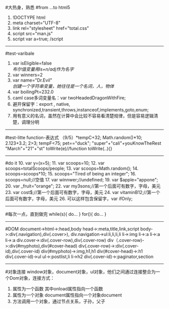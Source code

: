 #大热身，熟悉
#from ...to html5
1. !DOCTYPE html
2. meta charset="UTF-8"
3. link rel="stylesheet" href="total.css"
4. script src="man.js"
5. script
    var a=true;
   /script

------
#test-varibale
1. var isEligible=false
   <br>*布尔值变量用is+n/adj作为名字*
2. var winners=2
3. var name="Dr.Evil"
   <br>*创建一个字符串变量，她往往是一个名词，人，物体*
4. var boilingPt=232.0
5. caml case多词变量名：var twoHeadedDragonWithFire;
6. 避开保留字：export , native, synchronized,transient,throws,instanceof,implements,goto,enum;
7. 用有意义的名词，虽然在计算中会比较不容易看清楚规律，但是容易逻辑清楚，调理分明

---
#test-litte function-表达式
（9/5）*tempC+32;
Math.random()*10;
2.123+3.2;
2>3;
tempF<75;
pet=="duck";
"super"+"cali"+youKnowTheRest
"March"+"21"+"st"
toWrite(e)//function toWrite(..){}

---
#do it
10. var y=(x=5);
11. var scoops=10;
12. var scoops=totalScoops/people;
13. var scoops=Math.random();
14. scoops=scoops*10;
15. scoops="Tired of being an integer";
16. scoops=null;//空值
17. var winnwer;//undefined;
19. var $apple="appone";
20. var _fruit="orange";
22. var my3sons;//第一个后面可有数字，字母，美元
23. var cost$;//第一个后面可有数字，字母，美元
24. var vitaminB12;//第一个后面可有数字，字母，美元
26. 可以这样包含保留字，var ifOnly;

---
#每次一点，直到做完
while(s){
do...
}
for(){
do...
}

---

#DOM
document->html->:head,body
head->:meta,title,link,script
body->:div(.navigation),div(.cover>),
div.navigation->ul:li,li,li,li
li->:img
li->:a
li->:a
li->:a
div.cover->:div(.cover-row),div(.cover-row)
div（.cover-row)->:div(#myphoto),div(#cover-head)
div(.cover-row)->:div(.cover-id),div(.cover-id)
div(#myphoto)->:img,h1,h1
div(#cover-head)->:h1
div(.cover-id)->ul
ul->:postlist,li
li->h2
div(.cover-id)->:paginator,section

---

#对象连接
window对象，document对象，ul对象，他们之间通过连接整合为一个Dom对象，连接方式：<br>
1. 属性为一个函数 其中onload属性指向一个函数<br>
2. 属性为一个对象 document属性指向一个对象document<br>
3. 方法调用一个对象，通过节点关系，子孙，父子